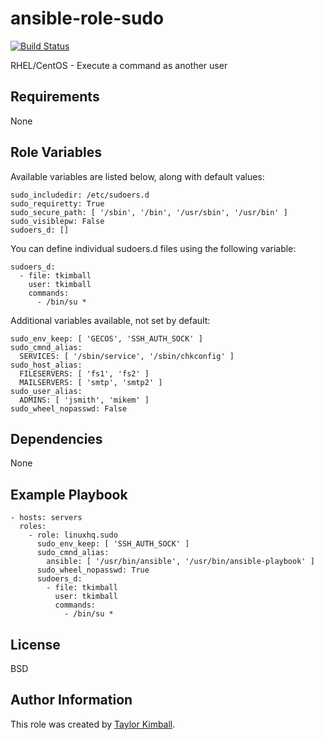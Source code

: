# ansible-role-sudo

[![Build Status](https://travis-ci.org/linuxhq/ansible-role-sudo.svg?branch=master)](https://travis-ci.org/linuxhq/ansible-role-sudo)

RHEL/CentOS - Execute a command as another user

## Requirements

None

## Role Variables

Available variables are listed below, along with default values:

    sudo_includedir: /etc/sudoers.d
    sudo_requiretty: True
    sudo_secure_path: [ '/sbin', '/bin', '/usr/sbin', '/usr/bin' ]
    sudo_visiblepw: False
    sudoers_d: []

You can define individual sudoers.d files using the following variable:

    sudoers_d:
      - file: tkimball
        user: tkimball
        commands:
          - /bin/su *

Additional variables available, not set by default:

    sudo_env_keep: [ 'GECOS', 'SSH_AUTH_SOCK' ]
    sudo_cmnd_alias:
      SERVICES: [ '/sbin/service', '/sbin/chkconfig' ]
    sudo_host_alias:
      FILESERVERS: [ 'fs1', 'fs2' ]
      MAILSERVERS: [ 'smtp', 'smtp2' ]
    sudo_user_alias:
      ADMINS: [ 'jsmith', 'mikem' ]
    sudo_wheel_nopasswd: False

## Dependencies

None

## Example Playbook

    - hosts: servers
      roles:
        - role: linuxhq.sudo
          sudo_env_keep: [ 'SSH_AUTH_SOCK' ]
          sudo_cmnd_alias:
            ansible: [ '/usr/bin/ansible', '/usr/bin/ansible-playbook' ]
          sudo_wheel_nopasswd: True
          sudoers_d:
            - file: tkimball
              user: tkimball
              commands:
                - /bin/su *

## License

BSD

## Author Information

This role was created by [Taylor Kimball](http://www.linuxhq.org).
